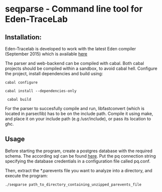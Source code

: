 # seqparse - Command line tool for Eden-TraceLab

## Installation:

Eden-Tracelab is developed to work with the latest Eden compiler (September
2015) which is available [here](http://www.mathematik.uni-marburg.de/~eden/?content=down_eden&navi=down)

The parser and web-backend can be compiled with cabal.
Both cabal projects should be compiled within a sandbox, to avoid cabal hell.
Configure the project, install dependencies and build using:

`` cabal configure ``

`` cabal install --dependencies-only ``

`` cabal build``

For the parser to succesfully compile and run, libfastconvert (which is 
located in parser/lib) has to be on the include path. Compile it using 
make, and place it on your include path (e.g /usr/include), or pass its 
location to ghc.

## Usage 

Before starting the program, create a postgres database with the required schema. 
The according sql can be found [here](). Put the pq connection string specifying the database 
credentials in a configuration file called pq.conf.

Then, extract the *.parevents file you want to analyze into a directory, and execute the program:

`` ./seqparse path_to_directory_containing_unzipped_parevents_file ``
